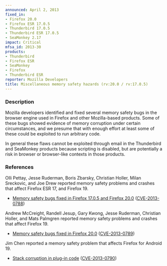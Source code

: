 ```yaml
---
announced: April 2, 2013
fixed_in:
- Firefox 20.0
- Firefox ESR 17.0.5
- Thunderbird 17.0.5
- Thunderbird ESR 17.0.5
- SeaMonkey 2.17
impact: Critical
mfsa_id: 2013-30
products:
- Thunderbird
- Firefox ESR
- SeaMonkey
- Firefox
- Thunderbird ESR
reporter: Mozilla Developers
title: Miscellaneous memory safety hazards (rv:20.0 / rv:17.0.5)
---
```


<h3>Description</h3>

<p>Mozilla developers identified and fixed several memory safety bugs in the
browser engine used in Firefox and other Mozilla-based products. Some of these
bugs showed evidence of memory corruption under certain circumstances, and we
presume that with enough effort at least some of these could be exploited to run
arbitrary code.</p>

<p class="note">In general these flaws cannot be exploited through email in the
Thunderbird and SeaMonkey products because scripting is disabled, but are
potentially a risk in browser or browser-like contexts in those products.</p>


<h3>References</h3>

<p>Olli Pettay, Jesse Ruderman, Boris Zbarsky, Christian Holler, Milan
Sreckovic, and Joe Drew reported memory safety problems and crashes that affect
Firefox ESR 17, and Firefox 19.</p>

<ul>
  <li><a href="https://bugzilla.mozilla.org/buglist.cgi?bug_id=635852,771942,784730,&#10;813442,827870,834240,839621,840263,840353,852923">
          Memory safety bugs fixed in Firefox 17.0.5 and Firefox 20.0</a> (<a href="http://cve.mitre.org/cgi-bin/cvename.cgi?name=CVE-2013-0788" class="ex-ref">CVE-2013-0788</a>)</li>
</ul>

<p>Andrew McCreight, Randell Jesup, Gary Kwong, Jesse Ruderman, Christian
Holler, and Mats Palmgren reported memory safety problems and crashes that
affect Firefox 19.</p>

<ul>
  <li><a href="https://bugzilla.mozilla.org/buglist.cgi?bug_id=808736,830595,817841,&#10;824643,824856,831055,849014,827596,835499,837714,839209,842300,815315">
          Memory safety bugs fixed in Firefox 20.0</a> (<a href="http://cve.mitre.org/cgi-bin/cvename.cgi?name=CVE-2013-0789" class="ex-ref">CVE-2013-0789</a>)</li>
</ul>

<p>Jim Chen reported a memory safety problem that affects Firefox for Android
19.</p>

<ul>
  <li><a href="https://bugzilla.mozilla.org/show_bug.cgi?id=842687">
          Stack corruption in plug-in code</a>
(<a href="http://cve.mitre.org/cgi-bin/cvename.cgi?name=CVE-2013-0790" class="ex-ref">CVE-2013-0790</a>)</li>
</ul>



